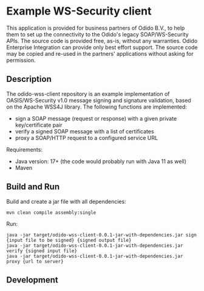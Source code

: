 # Example WS-Security client

This application is provided for business partners of Odido B.V., to help them to set up the connectivity to the Odido's legacy SOAP/WS-Security APIs.
The source code is provided free, as-is, without any warranties. Odido Enterprise Integration can provide only best effort support.
The source code may be copied and re-used in the partners' applications without asking for permission.

## Description

The odido-wss-client repository is an example implementation of OASIS/WS-Security v1.0 message signing and signature validation, based on the Apache WSS4J library. 
The following functions are implemented:
- sign a SOAP message (request or response) with a given private key/certificate pair
- verify a signed SOAP message with a list of certificates
- proxy a SOAP/HTTP request to a configured service URL

Requirements:
- Java version: 17+ (the code would probably run with Java 11 as well)
- Maven

## Build and Run

Build and create a jar file with all dependencies:
```shell
mvn clean compile assembly:single
```

Run:
```shell
java -jar target/odido-wss-client-0.0.1-jar-with-dependencies.jar sign {input file to be signed} {signed output file}
java -jar target/odido-wss-client-0.0.1-jar-with-dependencies.jar verify {signed input file}
java -jar target/odido-wss-client-0.0.1-jar-with-dependencies.jar proxy {url to server}
```

## Development


